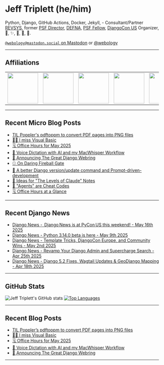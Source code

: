 # Jeff Triplett (he/him)

Python, Django, GitHub Actions, Docker, Jekyll,  - Consultant/Partner [REVSYS][], former [PSF Director][], [DEFNA][], [PSF Fellow][], [DjangoCon US][] Organizer, 🏀, ✨, 💪, 🏃, 🤖.

<a href="https://mastodon.social/@webology" rel="me">`@webology@mastodon.social` on Mastodon</a> or <a href="https://twitter.com/webology">@webology</a>

<hr>

## Affiliations

<table border="0">
<tr>
<td><a href="https://github.com/revsys/"><img src="https://avatars.githubusercontent.com/u/308096?s=200&v=4" width="100px"></a></td>
<td><a href="https://github.com/psf/"><img src="https://avatars.githubusercontent.com/u/50630501?s=200&v=4" width="100px"></a></td>
<td><a href="https://github.com/djangocon/"><img src="https://avatars.githubusercontent.com/u/2891658?s=400&&v=4" width="100px"></a></td>
<td><a href="https://github.com/defna/"><img src="https://avatars.githubusercontent.com/u/13454395?s=200&v=4" width="100px"></a></td>
<td><a href="https://github.com/djangopackages/"><img src="https://avatars.githubusercontent.com/u/27385825?s=200&v=4" width="100px"></a></td>
</tr>
</table>

<hr>

## Recent Micro Blog Posts

<!--START_SECTION:micro-posts-->
* [TIL Poppler&#39;s pdftoppm to convert PDF pages into PNG files](https:&#x2F;&#x2F;micro.webology.dev&#x2F;2025&#x2F;05&#x2F;21&#x2F;til-popplers-pdftoppm-to-convert&#x2F;)
* [🤷‍♂️ I miss Visual Basic](https:&#x2F;&#x2F;micro.webology.dev&#x2F;2025&#x2F;05&#x2F;11&#x2F;i-miss-visual-basic&#x2F;)
* [🗓️ Office Hours for May 2025](https:&#x2F;&#x2F;micro.webology.dev&#x2F;2025&#x2F;05&#x2F;08&#x2F;office-hours-for-may&#x2F;)
* [🤖 Voice Dictation with AI and my MacWhisper Workflow](https:&#x2F;&#x2F;micro.webology.dev&#x2F;2025&#x2F;04&#x2F;30&#x2F;voice-dictation-with-ai-and&#x2F;)
* [💍 Announcing The Great Django Webring](https:&#x2F;&#x2F;micro.webology.dev&#x2F;2025&#x2F;04&#x2F;18&#x2F;announcing-the-great-django-webring&#x2F;)
* [⚾ On Daring Fireball Gate](https:&#x2F;&#x2F;micro.webology.dev&#x2F;2025&#x2F;03&#x2F;27&#x2F;on-daring-fireball-gate&#x2F;)
* [🤖 A better Django version&#x2F;update command and Prompt-driven-development](https:&#x2F;&#x2F;micro.webology.dev&#x2F;2025&#x2F;03&#x2F;26&#x2F;a-better-django-versionupdate-command&#x2F;)
* [🤖 Ideas for &quot;The Levels of Claude&quot; Notes](https:&#x2F;&#x2F;micro.webology.dev&#x2F;2025&#x2F;03&#x2F;05&#x2F;ideas-for-the-levels-of&#x2F;)
* [🤖 &quot;Agents&quot; are Cheat Codes](https:&#x2F;&#x2F;micro.webology.dev&#x2F;2025&#x2F;03&#x2F;02&#x2F;agents-are-cheat-codes&#x2F;)
* [🗓️ Office Hours at a Glance](https:&#x2F;&#x2F;micro.webology.dev&#x2F;2025&#x2F;02&#x2F;19&#x2F;office-hours-at-a-glance&#x2F;)
<!--END_SECTION:micro-posts-->

<hr>

## Recent Django News

<!--START_SECTION:news-->
* [Django News -  Django News is at PyCon US this weekend! - May 16th 2025](https:&#x2F;&#x2F;django-news.com&#x2F;issues&#x2F;285)
* [Django News - Python 3.14.0 beta is here - May 9th 2025](https:&#x2F;&#x2F;django-news.com&#x2F;issues&#x2F;284)
* [Django News - Template Tricks, DjangoCon Europe, and Community Wins - May 2nd 2025](https:&#x2F;&#x2F;django-news.com&#x2F;issues&#x2F;283)
* [Django News - Revamp Your Django Admin and Supercharge Search - Apr 25th 2025](https:&#x2F;&#x2F;django-news.com&#x2F;issues&#x2F;282)
* [Django News - Django 5.2 Fixes, Wagtail Updates &amp; GeoDjango Mapping​ - Apr 18th 2025](https:&#x2F;&#x2F;django-news.com&#x2F;issues&#x2F;281)
<!--END_SECTION:news-->

<hr>

## GitHub Stats

![Jeff Triplett's GitHub stats](https://github-readme-stats.vercel.app/api?username=jefftriplett&show_icons=&private_count=true&theme=dracula)  [![Top Languages](https://github-readme-stats.vercel.app/api/top-langs/?username=jefftriplett&layout=compact&theme=dracula)]()

<hr>

## Recent Blog Posts

<!--START_SECTION:posts-->
* [TIL Poppler’s pdftoppm to convert PDF pages into PNG files](https:&#x2F;&#x2F;jefftriplett.com&#x2F;2025&#x2F;til-poppler-s-pdftoppm-to-convert-pdf-pages-into-png-files&#x2F;)
* [🤷‍♂️ I miss Visual Basic](https:&#x2F;&#x2F;jefftriplett.com&#x2F;2025&#x2F;i-miss-visual-basic&#x2F;)
* [🗓️ Office Hours for May 2025](https:&#x2F;&#x2F;jefftriplett.com&#x2F;2025&#x2F;office-hours-for-may-2025&#x2F;)
* [🤖 Voice Dictation with AI and my MacWhisper Workflow](https:&#x2F;&#x2F;jefftriplett.com&#x2F;2025&#x2F;voice-dictation-with-ai-and-my-macwhisper-workflow&#x2F;)
* [💍 Announcing The Great Django Webring](https:&#x2F;&#x2F;jefftriplett.com&#x2F;2025&#x2F;announcing-the-great-django-webring&#x2F;)
<!--END_SECTION:posts-->

<hr>

[DEFNA]: https://www.defna.org/
[DjangoCon US]: http://djangocon.us/
[PSF Director]: https://www.python.org/psf/members/#board-of-directors
[REVSYS]: https://www.revsys.com/
[PSF Fellow]: https://www.python.org/psf/fellows/
